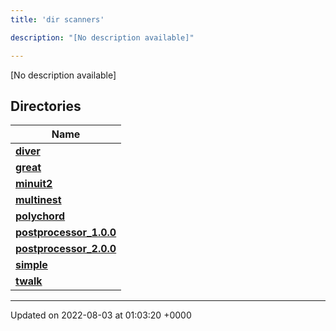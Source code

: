 ```yaml
---
title: 'dir scanners'

description: "[No description available]"

---
```







[No description available]

## Directories

| Name           |
| -------------- |
| **[diver](/documentation/code/main/files/dir_8a784228ca6219402d8e768ef3d07ed4/#dir-diver)**  |
| **[great](/documentation/code/main/files/dir_4e72509a65748ef232c5bdb38190799a/#dir-great)**  |
| **[minuit2](/documentation/code/main/files/dir_a2e3f1b883fd3213afc91c38ea2538aa/#dir-minuit2)**  |
| **[multinest](/documentation/code/main/files/dir_d6f2c634641de666ec4770394adf0d44/#dir-multinest)**  |
| **[polychord](/documentation/code/main/files/dir_4146fa393fd2fa95201db6a9f7f3c7d4/#dir-polychord)**  |
| **[postprocessor_1.0.0](/documentation/code/main/files/dir_5a837fd4eb57251ea3c7435ee457d510/#dir-postprocessor-1.0.0)**  |
| **[postprocessor_2.0.0](/documentation/code/main/files/dir_19e22b0eacf25c81e760ed2edde069be/#dir-postprocessor-2.0.0)**  |
| **[simple](/documentation/code/main/files/dir_b771c35c53f7f0d4ef99e9ec9113aa65/#dir-simple)**  |
| **[twalk](/documentation/code/main/files/dir_469cfd999018b1b05b3fb826bf8dd5fe/#dir-twalk)**  |






-------------------------------

Updated on 2022-08-03 at 01:03:20 +0000
